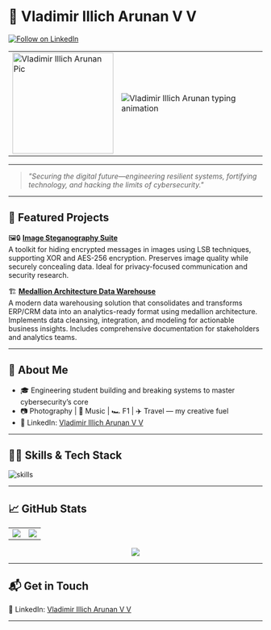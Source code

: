 # 👋 Vladimir Illich Arunan V V
[![Follow on LinkedIn](https://img.shields.io/badge/LinkedIn-Vladimir_Illich_Arunan_V_V-blue
)](https://www.linkedin.com/in/vladimir-illich-arunan/)

<table>
  <tr>
    <td>
      <img src="" alt="Vladimir Illich Arunan Pic" width="200"/>
    </td>
    <td>
      <img src="https://readme-typing-svg.demolab.com?font=Roboto&size=30&pause=1000&color=7B3FE4&width=435&lines=Mastering+digital+systems;Build.+Hack.+Defend;Tech+by+day.+Cyber+by+night." alt="Vladimir Illich Arunan typing animation"/>
    </td>
  </tr>
</table>

---

> *"Securing the digital future—engineering resilient systems, fortifying technology, and hacking the limits of cybersecurity."*

---

## 🚀 Featured Projects

🖼️🔒 **[Image Steganography Suite](https://github.com/ScriptedLines404/Image_Steganography_Suite)**  
A toolkit for hiding encrypted messages in images using LSB techniques, supporting XOR and AES-256 encryption. Preserves image quality while securely concealing data. Ideal for privacy-focused communication and security research.

🏗️  **[Medallion Architecture Data Warehouse](https://github.com/ScriptedLines404/Medallion_Architecture_Data_warehouse)**  
A modern data warehousing solution that consolidates and transforms ERP/CRM data into an analytics-ready format using medallion architecture. Implements data cleansing, integration, and modeling for actionable business insights. Includes comprehensive documentation for stakeholders and analytics teams.

---

## 🌱 About Me

- 🎓 Engineering student building and breaking systems to master cybersecurity’s core
- 📷 Photography | 🎵 Music | 🏎 F1 | ✈️ Travel — my creative fuel
- 🔗 LinkedIn: [Vladimir Illich Arunan V V](https://www.linkedin.com/in/vladimir-illich-arunan/)

---

## 🧑‍💻 Skills & Tech Stack

![skills](https://skillicons.dev/icons?i=python,html,css,javascript,mysql)

---

## 📈 GitHub Stats

<table>
  <tr>
    <td>
      <img src="https://github-readme-stats.vercel.app/api?username=ScriptedLines404&show_icons=true&hide_title=true&count_private=true&theme=radical" />
    </td>
    <td>
      <img src="https://github-readme-stats.vercel.app/api/top-langs/?username=ScriptedLines404&layout=compact&hide_title=true&theme=radical" />
    </td>
  </tr>
</table>

<p align="center">
  <img src="https://github-readme-streak-stats.herokuapp.com?user=ScriptedLines404&theme=radical&hide_border=true" />
</p>

---

## 📬 Get in Touch

🔗 LinkedIn: [Vladimir Illich Arunan V V](https://www.linkedin.com/in/vladimir-illich-arunan/)


---




